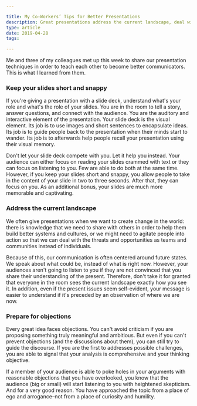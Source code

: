 ```yaml
---

title: My Co-Workers’ Tips for Better Presentations
description: Great presentations address the current landscape, deal with objections, and keep your message short and snappy
type: article
date: 2019-04-28
tags:

---
```


Me and three of my colleagues met up this week to share our presentation techniques in order to teach each other to become better communicators. This is what I learned from them.

### Keep your slides short and snappy

If you're giving a presentation with a slide deck, understand what's your role and what's the role of your slides. You are in the room to tell a story, answer questions, and connect with the audience. You are the auditory and interactive element of the presentation. Your slide deck is the visual element. Its job is to use images and short sentences to encapsulate ideas. Its job is to guide people back to the presentation when their minds start to wander. Its job is to afterwards help people recall your presentation using their visual memory.

Don't let your slide deck compete with you. Let it help you instead. Your audience can either focus on reading your slides crammed with text or they can focus on listening to you. Few are able to do both at the same time. However, if you keep your slides short and snappy, you allow people to take in the content of your slide in two to three seconds. After that, they can focus on you. As an additional bonus, your slides are much more memorable and captivating.

### Address the current landscape

We often give presentations when we want to create change in the world: there is knowledge that we need to share with others in order to help them build better systems and cultures, or we might need to agitate people into action so that we can deal with the threats and opportunities as teams and communities instead of individuals.

Because of this, our communication is often centered around future states. We speak about what could be, instead of what is right now. However, your audiences aren't going to listen to you if they are not convinced that you share their understanding of the present. Therefore, don't take it for granted that everyone in the room sees the current landscape exactly how you see it. In addition, even if the present issues seem self-evident, your message is easier to understand if it's preceded by an observation of where we are now.

### Prepare for objections

Every great idea faces objections. You can't avoid criticism if you are proposing something truly meaningful and ambitious. But even if you can't prevent objections (and the discussions about them), you can still try to guide the discourse. If you are the  first to addresses possible challenges, you are able to signal that your analysis is comprehensive and your thinking objective.

If a member of your audience is able to poke holes in your arguments with reasonable objections that you have overlooked, you know that the audience (big or small) will start listening to you with heightened skepticism. And for a very good reason. You have approached the topic from a place of ego and arrogance–not from a place of curiosity and humility.
